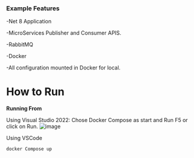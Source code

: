 ### Example Features

-Net 8 Application

-MicroServices Publisher and Consumer APIS.

-RabbitMQ

-Docker

-All configuration mounted in Docker for local.

# How to Run

**Running From**

Using Visual Studio 2022: Chose Docker Compose as start and Run F5 or click on Run.
![image](https://github.com/DiesReims/RabbitMQ.Example.V1/assets/13424079/5b637560-aaa9-4514-b090-63ac37c2657e)


Using VSCode

`docker Compose up`
